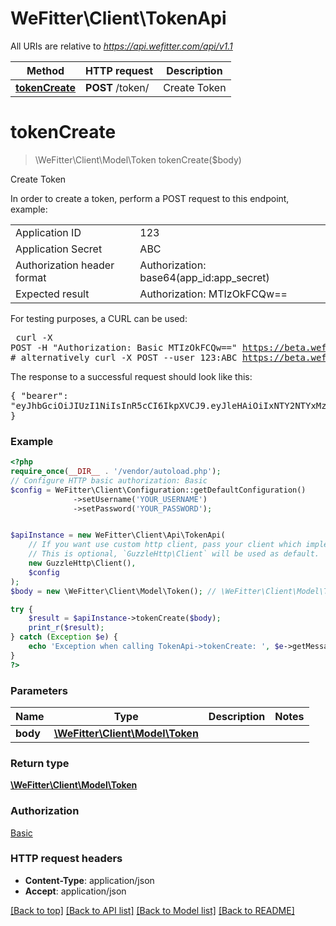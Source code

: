 # WeFitter\Client\TokenApi

All URIs are relative to *https://api.wefitter.com/api/v1.1*

Method | HTTP request | Description
------------- | ------------- | -------------
[**tokenCreate**](TokenApi.md#tokencreate) | **POST** /token/ | Create Token

# **tokenCreate**
> \WeFitter\Client\Model\Token tokenCreate($body)

Create Token

In order to create a token, perform a POST request to this endpoint, example:<br/> <table><tbody>     <tr><td>Application ID</td><td>123</td></tr>     <tr><td>Application Secret</td><td>ABC</td></tr>     <tr><td>Authorization header format</td><td>Authorization: base64(app_id:app_secret)</td></tr>     <tr><td>Expected result</td><td>Authorization: MTIzOkFCQw==</td></tr> </tbody></table> For testing purposes, a CURL can be used: <pre> curl -X POST -H \"Authorization: Basic MTIzOkFCQw==\" https://beta.wefitter.com/api/v1.1/token/ # alternatively curl -X POST --user 123:ABC https://beta.wefitter.com/api/v1.1/token/ </pre>  The response to a successful request should look like this: <pre> {     \"bearer\": \"eyJhbGciOiJIUzI1NiIsInR5cCI6IkpXVCJ9.eyJleHAiOiIxNTY2NTYxMzk2IiwiaWF0IjoxNTE2MjM5MDIyfQ.14x12h5VMJjAV2kFB5cCrfFmZhryBAYGk9N-vhyDl00\" } </pre>

### Example
```php
<?php
require_once(__DIR__ . '/vendor/autoload.php');
// Configure HTTP basic authorization: Basic
$config = WeFitter\Client\Configuration::getDefaultConfiguration()
              ->setUsername('YOUR_USERNAME')
              ->setPassword('YOUR_PASSWORD');


$apiInstance = new WeFitter\Client\Api\TokenApi(
    // If you want use custom http client, pass your client which implements `GuzzleHttp\ClientInterface`.
    // This is optional, `GuzzleHttp\Client` will be used as default.
    new GuzzleHttp\Client(),
    $config
);
$body = new \WeFitter\Client\Model\Token(); // \WeFitter\Client\Model\Token | 

try {
    $result = $apiInstance->tokenCreate($body);
    print_r($result);
} catch (Exception $e) {
    echo 'Exception when calling TokenApi->tokenCreate: ', $e->getMessage(), PHP_EOL;
}
?>
```

### Parameters

Name | Type | Description  | Notes
------------- | ------------- | ------------- | -------------
 **body** | [**\WeFitter\Client\Model\Token**](../Model/Token.md)|  |

### Return type

[**\WeFitter\Client\Model\Token**](../Model/Token.md)

### Authorization

[Basic](../../README.md#Basic)

### HTTP request headers

 - **Content-Type**: application/json
 - **Accept**: application/json

[[Back to top]](#) [[Back to API list]](../../README.md#documentation-for-api-endpoints) [[Back to Model list]](../../README.md#documentation-for-models) [[Back to README]](../../README.md)

